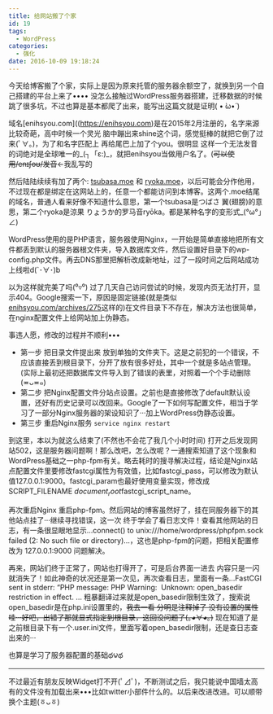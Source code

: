 ```yaml
---
title: 给网站搬了个家
id: 19
tags:
  - WordPress
categories:
  - 强化
date: 2016-10-09 19:18:24
---
```

今天给博客搬了个家，实际上是因为原来托管的服务器余额空了，就换到另一个自己搭建的平台上来了•••• 没怎么接触过WordPress服务器搭建，迁移数据的时候跳了很多坑，不过也算是基本都爬了出来，能写出这篇文就是证明( • ̀ω•́ )

<!--more-->

域名[enihsyou.com]((https://enihsyou.com)是在2015年2月注册的，名字来源比较奇葩，高中时候一个灵光 脑中蹦出来shine这个词，感觉挺棒的就把它倒了过来(ﾟ∀。)，为了和名字匹配上 再给尾巴上加了个you。很明显 这样一个无法发音的词绝对是全球唯一的_(┐「ε:)_，就把enihsyou当做用户名了。(~~可以使用/enɪʃoʊ/发音~~←我乱写的

然后陆陆续续有加了两个: [tsubasa.moe](https://tsubasa.moe) 和 [ryoka.moe](https://ryoka.moe)，以后可能会分作他用，不过现在都是绑定在这网站上的，任意一个都能访问到本博客。这两个.moe结尾的域名，普通人看来好像不知道什么意思，第一个tsubasa是つばさ 翼(翅膀)的意思，第二个ryoka是涼果 りょうか的罗马音ryōka。都是某种名字的变形式_(°ω°｣ ∠)

WordPress使用的是PHP语言，服务器使用Nginx，一开始是简单直接地把所有文件都丢到默认的服务器根文件夹，导入数据库文件，然后设置好目录下的wp-config.php文件。再去DNS那里把解析改成新地址，过了一段时间之后网站成功上线啦d(`･∀･)b

以为这样就完美了吗(⁰▿⁰) 过了几天自己访问尝试的时候，发现内页无法打开，显示404。Google搜索一下，原因是固定链接(就是类似[enihsyou.com/archives/275](https://enihsyou.com/archives/275)这样的)在文件目录下不存在，解决方法也很简单，在nginx配置文件上给网站加上伪静态。

事违人愿，修改的过程并不顺利•••

*   第一步 把目录文件提出来 放到单独的文件夹下。这是之前犯的一个错误，不应该直接丢到根目录下，分开了放有很多好处，其中一个就是多站点管理。(实际上最初还把数据库文件导入到了错误的表里，对照着一个个手动删除(≖ᴗ≖๑)
*   第二步 把Nginx配置文件分站点设置。之前也是直接修改了default默认设置，还好有历史记录可以改回来。Google了一下如何写配置文件，相当于学习了一部分Nginx服务器的架设知识了···加上WordPress伪静态设置。
*   第三步 重启Nginx服务 `service nginx restart`

到这里，本以为就这么结束了(不然也不会花了我几个小时时间) 打开之后发现网站502，这是服务器问题啊！那么改吧，怎么改呢？一通搜索知道了这个现象和WordPress基础之一php-fpm有关。略去耗时的搜寻解决过程，结论是Nginx站点配置文件里要修改fastcgi属性为有效值，比如fastcgi_pass，可以修改为默认值127.0.0.1:9000。fastcgi_param也最好使用变量实现，修改成SCRIPT_FILENAME $document_root$fastcgi_script_name。

再次重启Nginx 重启php-fpm。然后网站的博客虽然好了，挂在同服务器下的其他站点挂了···继续寻找错误，这一次 终于学会了看日志文件！查看其他网站的日志，有一条很显眼地显示…connect() to unix:///home/wordpress/phpfpm.sock failed (2: No such file or directory)…，这也是php-fpm的问题，把相关配置修改为 127.0.0.1:9000 问题解决。

再来，网站们终于正常了，网站也打得开了，可是后台界面一进去 内容只是一闪就消失了！如此神奇的状况还是第一次见，再次查看日志，里面有一条…FastCGI sent in stderr: “PHP message: PHP Warning:  Unknown: open_basedir restriction in effect. … 粗暴翻译过来就是open_basedir限制生效了，搜索说open_basedir是在php.ini设置里的，~~我去一看 分明是注释掉了 没有设置的属性哇···好吧，出错了那就显式指定到根目录，这回没问题了(｡◕∀◕｡)~~ 现在知道了是之前根目录下有一个.user.ini文件，里面写着open_basedir限制，还是查日志查出来的···

也算是学习了服务器配置的基础థ౪థ

* * *

不过最近有朋友反映Widget打不开(ﾟ⊿ﾟ)，不断测试之后，我只能说中国墙太高 有的文件没有加载出来•••比如twitter小部件什么的。以后来改进改进。可以顺带换个主题(ㆆᴗㆆ)
